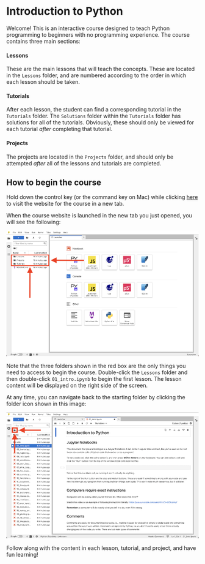 # Introduction to Python

Welcome! This is an interactive course designed to teach Python programming to beginners with no programming experience. The course contains three main sections:

#### Lessons

These are the main lessons that will teach the concepts. These are located in the `Lessons` folder, and are numbered according to the order in which each lesson should be taken.

#### Tutorials

After each lesson, the student can find a corresponding tutorial in the `Tutorials` folder. The `Solutions` folder within the `Tutorials` folder has solutions for all of the tutorials. Obviously, these should only be viewed for each tutorial _after_ completing that tutorial.

#### Projects

The projects are located in the `Projects` folder, and should only be attempted _after_ all of the lessons and tutorials are completed.

## How to begin the course

Hold down the control key (or the command key on Mac) while clicking [here](https://bdavis222.github.io/python-course) to visit the website for the course in a new tab.

When the course website is launched in the new tab you just opened, you will see the following:

![](https://github.com/bdavis222/python-course/blob/main/images/folders.png)

Note that the three folders shown in the red box are the only things you need to access to begin the course. Double-click the `Lessons` folder and then double-click `01_intro.ipynb` to begin the first lesson. The lesson content will be displayed on the right side of the screen.

At any time, you can navigate back to the starting folder by clicking the folder icon shown in this image:

![](https://github.com/bdavis222/python-course/blob/main/images/back.png)

Follow along with the content in each lesson, tutorial, and project, and have fun learning!
